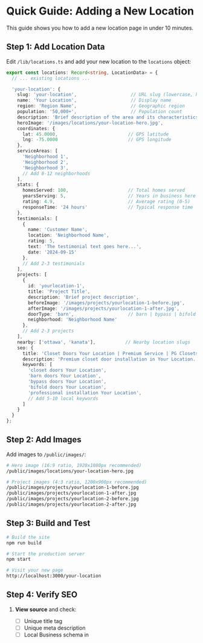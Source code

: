 # Quick Guide: Adding a New Location

This guide shows you how to add a new location page in under 10 minutes.

## Step 1: Add Location Data

Edit `/lib/locations.ts` and add your new location to the `locations` object:

```typescript
export const locations: Record<string, LocationData> = {
  // ... existing locations ...

  'your-location': {
    slug: 'your-location',                    // URL slug (lowercase, hyphenated)
    name: 'Your Location',                    // Display name
    region: 'Region Name',                    // Geographic region
    population: '50,000+',                    // Population count
    description: 'Brief description of the area and its characteristics...',
    heroImage: '/images/locations/your-location-hero.jpg',
    coordinates: {
      lat: 45.0000,                          // GPS latitude
      lng: -75.0000                          // GPS longitude
    },
    serviceAreas: [
      'Neighborhood 1',
      'Neighborhood 2',
      'Neighborhood 3',
      // Add 8-12 neighborhoods
    ],
    stats: {
      homesServed: 100,                      // Total homes served
      yearsServing: 5,                       // Years in business here
      rating: 4.9,                           // Average rating (0-5)
      responseTime: '24 hours'               // Typical response time
    },
    testimonials: [
      {
        name: 'Customer Name',
        location: 'Neighborhood Name',
        rating: 5,
        text: 'The testimonial text goes here...',
        date: '2024-09-15'
      },
      // Add 2-3 testimonials
    ],
    projects: [
      {
        id: 'yourlocation-1',
        title: 'Project Title',
        description: 'Brief project description',
        beforeImage: '/images/projects/yourlocation-1-before.jpg',
        afterImage: '/images/projects/yourlocation-1-after.jpg',
        doorType: 'barn',                    // barn | bypass | bifold | pivot | room-divider
        neighborhood: 'Neighborhood Name'
      },
      // Add 2-3 projects
    ],
    nearby: ['ottawa', 'kanata'],           // Nearby location slugs
    seo: {
      title: 'Closet Doors Your Location | Premium Service | PG Closets',
      description: 'Premium closet door installation in Your Location. Serving [neighborhoods]. Free quote and professional installation.',
      keywords: [
        'closet doors Your Location',
        'barn doors Your Location',
        'bypass doors Your Location',
        'bifold doors Your Location',
        'professional installation Your Location',
        // Add 5-10 local keywords
      ]
    }
  }
};
```

## Step 2: Add Images

Add images to `/public/images/`:

```bash
# Hero image (16:9 ratio, 1920x1080px recommended)
/public/images/locations/your-location-hero.jpg

# Project images (4:3 ratio, 1200x900px recommended)
/public/images/projects/yourlocation-1-before.jpg
/public/images/projects/yourlocation-1-after.jpg
/public/images/projects/yourlocation-2-before.jpg
/public/images/projects/yourlocation-2-after.jpg
```

## Step 3: Build and Test

```bash
# Build the site
npm run build

# Start the production server
npm start

# Visit your new page
http://localhost:3000/your-location
```

## Step 4: Verify SEO

1. **View source** and check:
   - [ ] Unique title tag
   - [ ] Unique meta description
   - [ ] Local Business schema in <script> tag
   - [ ] Breadcrumb schema in <script> tag

2. **Test schema markup:**
   - Visit: https://validator.schema.org/
   - Enter URL: `https://yourdomain.com/your-location`
   - Fix any validation errors

3. **Test rich results:**
   - Visit: https://search.google.com/test/rich-results
   - Enter URL and test
   - Verify Local Business markup appears

## Step 5: Deploy

```bash
# Commit changes
git add .
git commit -m "Add [Your Location] location page"
git push

# Deploy (Vercel auto-deploys on push to main)
```

## Content Guidelines

### Location Description
- 1-2 sentences
- Mention key characteristics
- Include demographics if relevant
- Highlight what makes it unique

### Service Areas
- List 8-12 major neighborhoods
- Use official neighborhood names
- Order by popularity or alphabetically
- Include both old and new areas

### Testimonials
- Use real customer feedback
- Keep to 2-3 sentences
- Include specific details
- Vary the types of projects mentioned
- Ensure location matches neighborhood list

### Projects
- Show variety of door types
- Include before AND after photos
- Write descriptive titles
- Mention specific neighborhoods
- Keep descriptions brief (1 sentence)

### SEO Keywords
- Include location name in each keyword
- Add neighborhood-specific keywords
- Include service types (barn doors, bypass, etc.)
- Add surrounding area keywords
- Include common search terms

## Quick Stats Reference

### Population
Find at: [Statistics Canada](https://www12.statcan.gc.ca/)
Format: "50,000+" (rounded up, always positive)

### Coordinates
Find at: [Google Maps](https://maps.google.com)
- Right-click location → "What's here?"
- Use 4 decimal places: `45.4215, -75.6972`

### Homes Served
Based on:
- Years in business x average jobs per year
- Should feel realistic for the area size
- Larger cities = more homes served

### Years Serving
- When you first served a customer in this area
- Round to whole numbers
- Be honest and verifiable

### Response Time
Options:
- "Same day" - for priority areas
- "24 hours" - for standard areas
- "48 hours" - for distant/new areas

## Common Mistakes to Avoid

❌ **Don't:**
- Copy-paste descriptions from other locations
- Use generic stock photos
- Make up testimonials
- Exaggerate statistics
- Forget to add to `nearby` array
- Use relative image paths
- Skip schema markup testing

✅ **Do:**
- Write unique content for each location
- Use real local photos
- Get permission for testimonials
- Be honest with stats
- Cross-link nearby locations
- Use absolute image paths
- Test everything before deploying

## Template Checklist

Before deploying a new location:

- [ ] Location data added to `/lib/locations.ts`
- [ ] Slug is lowercase and hyphenated
- [ ] All required fields filled
- [ ] 8-12 service areas listed
- [ ] 2-3 testimonials added
- [ ] 2-3 projects with images
- [ ] Nearby locations linked
- [ ] SEO title unique
- [ ] SEO description unique
- [ ] 5-10 keywords added
- [ ] Hero image uploaded (1920x1080)
- [ ] Project images uploaded (1200x900)
- [ ] Images optimized (< 500KB each)
- [ ] GPS coordinates verified
- [ ] Population accurate
- [ ] Stats realistic
- [ ] Build completes successfully
- [ ] Page loads without errors
- [ ] Stats animation works
- [ ] Gallery opens correctly
- [ ] Nearby links work
- [ ] Schema markup validates
- [ ] Mobile responsive
- [ ] CTAs work
- [ ] Ready to deploy!

## Need Help?

**Documentation:**
- `/components/locations/README.md` - Full component docs
- `/LOCATION_PAGES_DELIVERY.md` - Complete delivery summary

**Example:**
Look at `/lib/locations.ts` → `ottawa` for a complete example

**Testing:**
```bash
# Type check
npx tsc --noEmit app/[location]/page.tsx

# Lint
npm run lint

# Build
npm run build
```

---

**Last Updated:** October 2024
**Time to Add New Location:** ~10 minutes
**Difficulty:** Easy

